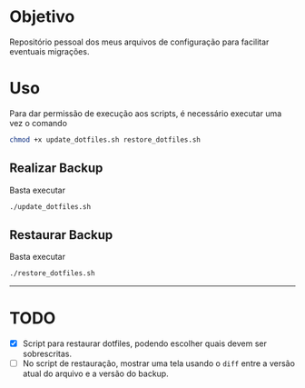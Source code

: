 # Objetivo
Repositório pessoal dos meus arquivos de configuração para facilitar eventuais migrações.

# Uso
Para dar permissão de execução aos scripts, é necessário executar uma vez o comando 
```sh
chmod +x update_dotfiles.sh restore_dotfiles.sh
```

## Realizar Backup
Basta executar 
```sh
./update_dotfiles.sh
```

## Restaurar Backup
Basta executar
```sh
./restore_dotfiles.sh
```

---
# TODO
- [x] Script para restaurar dotfiles, podendo escolher quais devem ser sobrescritas.
- [ ] No script de restauração, mostrar uma tela usando o `diff` entre a versão atual do arquivo e a versão do backup.
